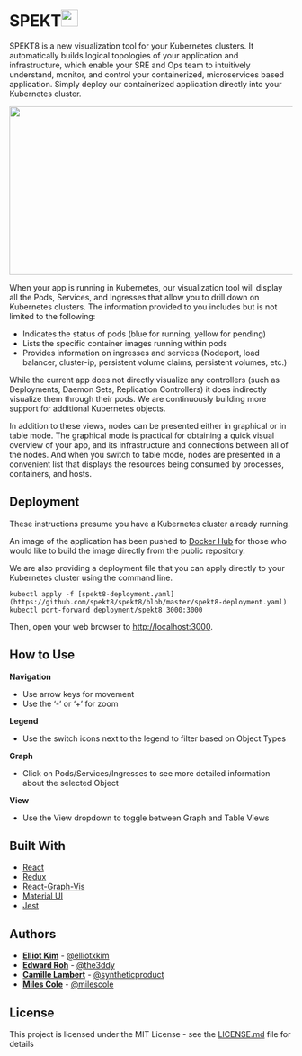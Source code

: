 # SPEKT<img width="30" alt="portfolio_view" src="https://github.com/spekt8/spekt8/blob/master/dist/images/src/client/images/spekt8-logo-ecbc06d5.png">

SPEKT8 is a new visualization tool for your Kubernetes clusters. It automatically builds logical topologies of your application and infrastructure, which enable your SRE and Ops team to intuitively understand, monitor, and control your containerized, microservices based application. Simply deploy our containerized application directly into your Kubernetes cluster. 

<img src="https://github.com/spekt8/spekt8/blob/master/spekt8-preview.gif" width="600" height="300" />

When your app is running in Kubernetes, our visualization tool will display all the Pods, Services, and Ingresses that allow you to drill down on Kubernetes clusters. The information provided to you includes but is not limited to the following:
* Indicates the status of pods (blue for running, yellow for pending)
* Lists the specific container images running within pods
* Provides information on ingresses and services (Nodeport, load balancer, cluster-ip, persistent volume claims, persistent volumes, etc.)

While the current app does not directly visualize any controllers (such as Deployments, Daemon Sets, Replication Controllers) it does indirectly visualize them through their pods. We are continuously building more support for additional Kubernetes objects.

In addition to these views, nodes can be presented either in graphical or in table mode. The graphical mode is practical for obtaining a quick visual overview of your app, and its infrastructure and connections between all of the nodes. And when you switch to table mode, nodes are presented in a convenient list that displays the resources being consumed by processes, containers, and hosts.

## Deployment
These instructions presume you have a Kubernetes cluster already running. 

An image of the application has been pushed to [Docker Hub](https://hub.docker.com/r/elliotxkim/spekt8/tags/) for those who would like to build the image directly from the public repository. 

We are also providing a deployment file that you can apply directly to your Kubernetes cluster using the command line. 
```
kubectl apply -f [spekt8-deployment.yaml](https://github.com/spekt8/spekt8/blob/master/spekt8-deployment.yaml)
kubectl port-forward deployment/spekt8 3000:3000
```
Then, open your web browser to [http://localhost:3000](http://localhost:3000).

## How to Use 

**Navigation**
* Use arrow keys for movement
* Use the ‘-’ or ‘+’ for zoom

**Legend**
* Use the switch icons next to the legend to filter based on Object Types

**Graph**
* Click on Pods/Services/Ingresses to see more detailed information about the selected Object

**View**
* Use the View dropdown to toggle between Graph and Table Views

## Built With
* [React](https://github.com/facebook/react) 
* [Redux](https://github.com/reduxjs/redux) 
* [React-Graph-Vis](https://github.com/crubier/react-graph-vis)
* [Material UI](https://material-ui.com/)
* [Jest](https://github.com/facebook/jest/)


## Authors
* **[Elliot Kim](https://www.linkedin.com/in/elliotjykim/)** - [@elliotxkim](https://github.com/elliotxkim)
* **[Edward Roh](https://www/linkedin.com/in/edwardroh)** - [@the3ddy](https://github.com/the3ddy)
* **[Camille Lambert](https://www.linkedin.com/in/camillelambert/)** - [@syntheticproduct](https://github.com/syntheticproduct)
* **[Miles Cole](https://www.linkedin.com/in/colemiles/)** - [@milescole](https://github.com/milescole)


## License

This project is licensed under the MIT License - see the [LICENSE.md](https://github.com/spekt8/spekt8/blob/master/LICENSE) file for details
